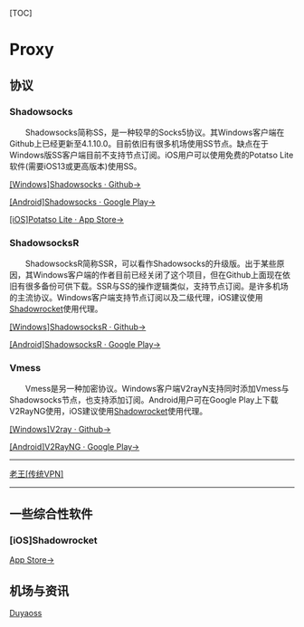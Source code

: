 

[TOC]

# Proxy

## 协议

### Shadowsocks

&emsp;&emsp;Shadowsocks简称SS，是一种较早的Socks5协议。其Windows客户端在Github上已经更新至4.1.10.0。目前依旧有很多机场使用SS节点。缺点在于Windows版SS客户端目前不支持节点订阅。iOS用户可以使用免费的Potatso Lite软件(需要iOS13或更高版本)使用SS。

[[Windows]Shadowsocks · Github→](https://github.com/shadowsocks/shadowsocks-windows)

[[Android]Shadowsocks · Google Play→](https://play.google.com/store/apps/details?id=com.github.shadowsocks)

[[iOS]Potatso Lite · App Store→](https://apps.apple.com/us/app/shadowrocket/id932747118)

### ShadowsocksR

&emsp;&emsp;ShadowsocksR简称SSR，可以看作Shadowsocks的升级版。出于某些原因，其Windows客户端的作者目前已经关闭了这个项目，但在Github上面现在依旧有很多备份可供下载。SSR与SS的操作逻辑类似，支持节点订阅。是许多机场的主流协议。Windows客户端支持节点订阅以及二级代理，iOS建议使用[Shadowrocket](#[iOS]Shadowrocket)使用代理。

[[Windows]ShadowsocksR · Github→](https://github.com/shadowsocksrr/shadowsocksr-csharp)

[[Android]ShadowsocksR · Google Play→](https://play.google.com/store/apps/details?id=com.scala.ssr)

### Vmess

&emsp;&emsp;Vmess是另一种加密协议。Windows客户端V2rayN支持同时添加Vmess与Shadowsocks节点，也支持添加订阅。Android用户可在Google Play上下载V2RayNG使用，iOS建议使用[Shadowrocket](#[iOS]Shadowrocket)使用代理。

[[Windows]V2ray · Github→](https://github.com/v2ray/v2ray-core)

[[Android]V2RayNG · Google Play→](https://play.google.com/store/apps/details?id=com.v2ray.ang)

----

[老王[传统VPN]](https://play.google.com/store/apps/details?id=com.findtheway)

------

## 一些综合性软件

### [iOS]Shadowrocket

[App Store→](https://apps.apple.com/us/app/shadowrocket/id932747118)



## 机场与资讯

[Duyaoss](https://duyaoss.com/)



